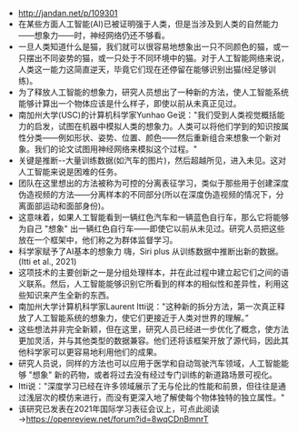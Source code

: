- http://jandan.net/p/109301
- 在某些方面人工智能(AI)已被证明强于人类，但是当涉及到人类的自然能力——想象力——时，神经网络仍还不够看。
- 一旦人类知道什么是猫，我们就可以很容易地想象出一只不同颜色的猫，或一只摆出不同姿势的猫，或一只处于不同环境中的猫。对于人工智能网络来说，人类这一能力这简直逆天，毕竟它们现在还停留在能够识别出猫(经足够训练)。
- 为了释放人工智能的想象力，研究人员想出了一种新的方法，使人工智能系统能够计算出一个物体应该是什么样子，即使以前从未真正见过。
- 南加州大学(USC)的计算机科学家Yunhao Ge说："我们受到人类视觉概括能力的启发，试图在机器中模拟人类的想象力。人类可以将他们学到的知识按属性分类——例如形状、姿势、位置、颜色——然后重新组合来想象一个新对象。我们的论文试图用神经网络来模拟这个过程。"
- 关键是推断--大量训练数据(如汽车的图片)，然后超越所见，进入未见。这对人工智能来说是困难的任务。
- 团队在这里想出的方法被称为可控的分离表征学习，类似于那些用于创建深度伪造视频的方法——分离样本的不同部分(所以在深度伪造视频的情况下，分离面部运动和面部身份)。
- 这意味着，如果人工智能看到一辆红色汽车和一辆蓝色自行车，那么它将能够为自己 "想象" 出一辆红色自行车——即使它以前从未见过。研究人员把这些放在一个框架中，他们称之为群体监督学习。
- 科学家赋予了AI基本的想象力
  嗨，Siri plus 从训练数据中推断出新的数据。(Itti et al., 2021)
- 这项技术的主要创新之一是分组处理样本，并在此过程中建立起它们之间的语义联系。然后，人工智能能够识别它所看到的样本的相似性和差异性，利用这些知识来产生全新的东西。
- 南加州大学计算机科学家Laurent Itti说："这种新的拆分方法，第一次真正释放了人工智能系统的想象力，使它们更接近于人类对世界的理解。”
- 这些想法并非完全新颖，但在这里，研究人员已经进一步优化了概念，使方法更加灵活，并与其他类型的数据兼容。他们还将该框架开放了源代码，因此其他科学家可以更容易地利用他们的成果。
- 研究人员说，同样的方法也可以应用于医学和自动驾驶汽车领域，人工智能能够 "想象" 新的药物，或者将过去没有经过专门训练的新道路场景可视化。
- Itti说："深度学习已经在许多领域展示了无与伦比的性能和前景，但往往是通过浅层次的模仿来进行，而没有更深入地了解使每个物体独特的独立属性。"
- 该研究已发表在2021年国际学习表征会议上，可点此阅读→https://openreview.net/forum?id=8wqCDnBmnrT
